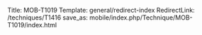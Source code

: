 Title: MOB-T1019
Template: general/redirect-index
RedirectLink: /techniques/T1416
save_as: mobile/index.php/Technique/MOB-T1019/index.html